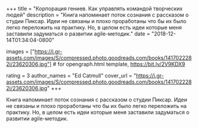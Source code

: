 
+++
title = "Корпорация гениев. Как управлять командой творческих людей"
description = "Книга напоминает поток сознания с рассказом о студии Пиксар. Идеи не связаны и плохо проработаны что бы их было легко переложить на практику. Но, в целом есть идеи которые меня заставили задуматься о развитии agile-методик."
date = "2018-12-14T01:34:04-0800"

images = ["https://i.gr-assets.com/images/S/compressed.photo.goodreads.com/books/1417022282i/23620306.jpg"]  # for opengraph.html template, https://bit.ly/2V9KDX9

rating = 3
author_names = "Ed Catmull"
cover_url = "https://i.gr-assets.com/images/S/compressed.photo.goodreads.com/books/1417022282i/23620306.jpg"
+++

Книга напоминает поток сознания с рассказом о студии Пиксар. Идеи не связаны и плохо проработаны что бы их было легко переложить на практику. Но, в целом есть идеи которые меня заставили задуматься о развитии agile-методик.
